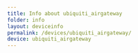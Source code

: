 ```yaml
---
title: Info about ubiquiti_airgateway
folder: info
layout: deviceinfo
permalink: /devices/ubiquiti_airgateway/
device: ubiquiti_airgateway
---
```

